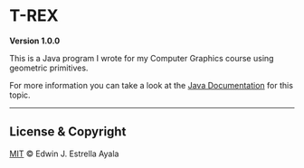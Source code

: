 # T-REX
**Version 1.0.0**

This is a Java program I wrote for my Computer Graphics course using geometric primitives.

For more information you can take a look at the [Java Documentation](https://docs.oracle.com/javase/tutorial/2d/geometry/primitives.html) for this topic.

---
## License & Copyright
[MIT](https://github.com/pdeguayaba/primitivos-trex/blob/master/LICENSE)
© Edwin J. Estrella Ayala
